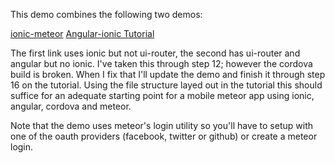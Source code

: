 This demo combines the following two demos:

[ionic-meteor](https://github.com/netanelgilad/meteor-ionic-example)
[Angular-ionic Tutorial](https://angularjs.meteor.com/tutorial)

The first link uses ionic but not ui-router, the second has ui-router and angular but no ionic.  I've taken this through step 12; however the cordova build is broken.  When I fix that I'll update the demo and finish it through step 16 on the tutorial.  Using the file structure layed out in the tutorial this should suffice for an adequate starting point for a mobile meteor app using ionic, angular, cordova and meteor.


Note that the demo uses meteor's login utility so you'll have to setup with one of the oauth providers (facebook, twitter or github) or create a meteor login.
